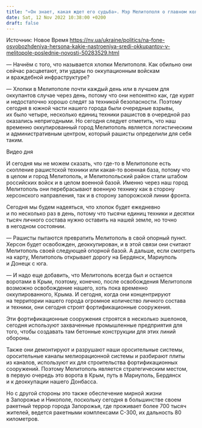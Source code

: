 ```yaml
---
title: "«Он знает, какая ждет его судьба». Мэр Мелитополя о главном коллаборанте региона и ситуации в городе — интервью"
date: Sat, 12 Nov 2022 10:38:00 +0200
draft: false
---
```

Источник: Новое Время https://nv.ua/ukraine/politics/na-fone-osvobozhdeniya-hersona-kakie-nastroeniya-sredi-okkupantov-v-melitopole-poslednie-novosti-50283529.html


— Начнём с того, что называется хлопки Мелитополя. Как обильно они сейчас расцветают, эти удары по оккупационным войскам и враждебной инфраструктуре?

— Хлопки в Мелитополе почти каждый день или в лучшем для оккупантов случае через день, потому что они непонятно как, где курят и недостаточно хорошо следят за техникой безопасности. Поэтому сегодня в южной части нашего города были очередные взрывы, их было четыре, несколько единиц техники рашистов в очередной раз оказались непригодными. Но сегодня следует отметить, что наш временно оккупированный город Мелитополь является логистическим и административным центром, который рашисты определили для себя таким.

 Видео дня   

И сегодня мы не можем сказать, что где-то в Мелитополе есть скопление рашистской техники или какая-то военная база, потому что в целом и город Мелитополь, и Мелитопольский район стали штабом российских войск и в целом военной базой. Именно через наш город Мелитополь они перебрасывают военную технику как в сторону херсонского направления, так и в сторону запорожской линии фронта.

Сегодня мы будем надеяться, что хлопок будет ежедневно и по несколько раз в день, потому что тысячи единиц техники и десятки тысяч личного состава нужно оставить на нашей земле, но точно в негодном состоянии.

— Рашисты пытаются превратить Мелитополь в свой опорный пункт. Херсон будет освобожден, деоккупирован, и в этой связи они считают Мелитополь своей следующей опорной базой. А дальше, если смотреть на карту, Мелитополь открывает дорогу на Бердянск, Мариуполь и Донецк с юга.

— И надо еще добавить, что Мелитополь всегда был и остается воротами в Крым, поэтому, конечно, после освобождения Мелитополя возможно освобождение нашего, хоть пока временно оккупированного, Крыма. И сегодня, когда они концентрируют на территории нашего города огромное количество личного состава и техники, они сегодня строят фортификационные сооружения.

Эти фортификационные сооружения строятся в несколько эшелонов, сегодня используют захваченные промышленные предприятия для того, чтобы создавать там бетонные конструкции для этих линий обороны.

Также они демонтируют и разрушают наши оросительные системы, оросительные каналы мелиорационной системы и разбирают плиты из каналов, используют их для строительства фортификационных сооружений. Поэтому Мелитополь является стратегическим местом, в первую очередь это ворота в Крым, путь в Мариуполь, Бердянск и к деоккупации нашего Донбасса.

Но с другой стороны это также обеспечение мирной жизни в Запорожье и Никополе, поскольку сегодня в большинстве своем ракетный террор города Запорожья, где проживает более 700 тысяч жителей, ведется ракетными комплексами С-300, их дальность 80 километров.
